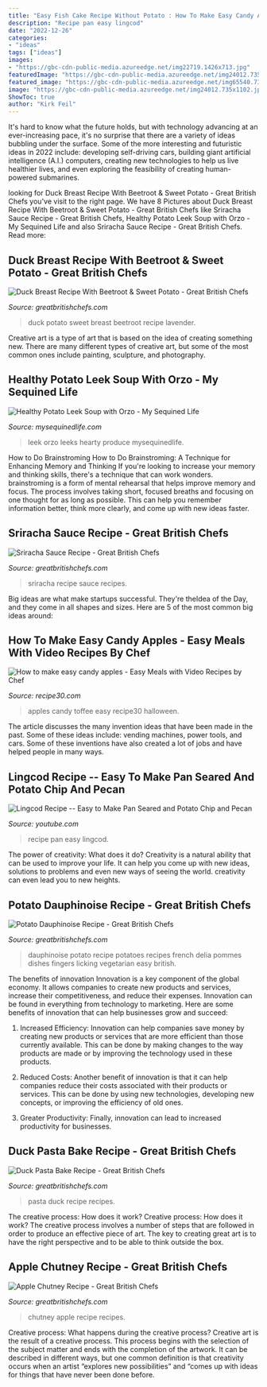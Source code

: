 ```yaml
---
title: "Easy Fish Cake Recipe Without Potato : How To Make Easy Candy Apples"
description: "Recipe pan easy lingcod"
date: "2022-12-26"
categories:
- "ideas"
tags: ["ideas"]
images:
- "https://gbc-cdn-public-media.azureedge.net/img22719.1426x713.jpg"
featuredImage: "https://gbc-cdn-public-media.azureedge.net/img24012.735x1102.jpg"
featured_image: "https://gbc-cdn-public-media.azureedge.net/img65540.735x1102.jpg"
image: "https://gbc-cdn-public-media.azureedge.net/img24012.735x1102.jpg"
ShowToc: true
author: "Kirk Feil"
---
```



It's hard to know what the future holds, but with technology advancing at an ever-increasing pace, it's no surprise that there are a variety of ideas bubbling under the surface. Some of the more interesting and futuristic ideas in 2022 include: developing self-driving cars, building giant artificial intelligence (A.I.) computers, creating new technologies to help us live healthier lives, and even exploring the feasibility of creating human-powered submarines.

	

		
looking for Duck Breast Recipe With Beetroot &amp; Sweet Potato - Great British Chefs you've visit to the right page. We have 8 Pictures about Duck Breast Recipe With Beetroot &amp; Sweet Potato - Great British Chefs like Sriracha Sauce Recipe - Great British Chefs, Healthy Potato Leek Soup with Orzo - My Sequined Life and also Sriracha Sauce Recipe - Great British Chefs. Read more:
		
    
## Duck Breast Recipe With Beetroot &amp; Sweet Potato - Great British Chefs

<img loading=lazy src="https://gbc-cdn-public-media.azureedge.net/img24054.1426x713.jpg" onerror="this.onerror=null;this.src='https://tse4.mm.bing.net/th?id=OIP.v1hRe7zFA1Ll09a_yh7rsQHaDt&amp;pid=15.1';" alt="Duck Breast Recipe With Beetroot &amp; Sweet Potato - Great British Chefs">

_Source: greatbritishchefs.com_

>duck potato sweet breast beetroot recipe lavender. 

	

Creative art is a type of art that is based on the idea of creating something new. There are many different types of creative art, but some of the most common ones include painting, sculpture, and photography.

    
## Healthy Potato Leek Soup With Orzo - My Sequined Life

<img loading=lazy src="https://www.mysequinedlife.com/wp-content/uploads/2017/12/healthy-potato-leek-soup-with-orzo-1.jpg" onerror="this.onerror=null;this.src='https://tse1.mm.bing.net/th?id=OIP.zL-1uTbpdFSGRgCPVQ6qWgHaKo&amp;pid=15.1';" alt="Healthy Potato Leek Soup with Orzo - My Sequined Life">

_Source: mysequinedlife.com_

>leek orzo leeks hearty produce mysequinedlife. 

	

How to Do Brainstroming
How to Do Brainstroming: A Technique for Enhancing Memory and Thinking
If you're looking to increase your memory and thinking skills, there's a technique that can work wonders. brainstroming is a form of mental rehearsal that helps improve memory and focus. The process involves taking short, focused breaths and focusing on one thought for as long as possible. This can help you remember information better, think more clearly, and come up with new ideas faster.

    
## Sriracha Sauce Recipe - Great British Chefs

<img loading=lazy src="https://gbc-cdn-public-media.azureedge.net/img81486.735x1102.jpg" onerror="this.onerror=null;this.src='https://tse1.mm.bing.net/th?id=OIP.QzZDonq8CCEdS8_Yb53UfQHaLG&amp;pid=15.1';" alt="Sriracha Sauce Recipe - Great British Chefs">

_Source: greatbritishchefs.com_

>sriracha recipe sauce recipes. 

	

Big ideas are what make startups successful. They're theIdea of the Day, and they come in all shapes and sizes. Here are 5 of the most common big ideas around:

    
## How To Make Easy Candy Apples - Easy Meals With Video Recipes By Chef

<img loading=lazy src="https://recipe30.com/wp-content/uploads/2018/10/Candy-toffee-apples.jpg" onerror="this.onerror=null;this.src='https://tse2.mm.bing.net/th?id=OIP.BES3Nz3lJTztgdEq5TJpRQHaEK&amp;pid=15.1';" alt="How to make easy candy apples - Easy Meals with Video Recipes by Chef">

_Source: recipe30.com_

>apples candy toffee easy recipe30 halloween. 

	

The article discusses the many invention ideas that have been made in the past. Some of these ideas include: vending machines, power tools, and cars. Some of these inventions have also created a lot of jobs and have helped people in many ways.

    
## Lingcod Recipe -- Easy To Make Pan Seared And Potato Chip And Pecan

<img loading=lazy src="https://i.ytimg.com/vi/kU5MMGKSzgY/maxresdefault.jpg" onerror="this.onerror=null;this.src='https://tse2.mm.bing.net/th?id=OIP.vAMvMypszkrbTx0b-JPGSwHaEK&amp;pid=15.1';" alt="Lingcod Recipe -- Easy to Make Pan Seared and Potato Chip and Pecan">

_Source: youtube.com_

>recipe pan easy lingcod. 

	

The power of creativity: What does it do?
Creativity is a natural ability that can be used to improve your life. It can help you come up with new ideas, solutions to problems and even new ways of seeing the world. creativity can even lead you to new heights.

    
## Potato Dauphinoise Recipe - Great British Chefs

<img loading=lazy src="https://gbc-cdn-public-media.azureedge.net/img22719.1426x713.jpg" onerror="this.onerror=null;this.src='https://tse4.mm.bing.net/th?id=OIP.-INEUD1YHReP3MMgwgfwKgHaDt&amp;pid=15.1';" alt="Potato Dauphinoise Recipe - Great British Chefs">

_Source: greatbritishchefs.com_

>dauphinoise potato recipe potatoes recipes french delia pommes dishes fingers licking vegetarian easy british. 

	

The benefits of innovation
Innovation is a key component of the global economy. It allows companies to create new products and services, increase their competitiveness, and reduce their expenses. Innovation can be found in everything from technology to marketing. Here are some benefits of innovation that can help businesses grow and succeed:
1. Increased Efficiency: Innovation can help companies save money by creating new products or services that are more efficient than those currently available. This can be done by making changes to the way products are made or by improving the technology used in these products.

2. Reduced Costs: Another benefit of innovation is that it can help companies reduce their costs associated with their products or services. This can be done by using new technologies, developing new concepts, or improving the efficiency of old ones.

3. Greater Productivity: Finally, innovation can lead to increased productivity for businesses.

    
## Duck Pasta Bake Recipe - Great British Chefs

<img loading=lazy src="https://gbc-cdn-public-media.azureedge.net/img65540.735x1102.jpg" onerror="this.onerror=null;this.src='https://tse4.mm.bing.net/th?id=OIP.PJ5i08RrdOq2jCSZWfj1sQHaLG&amp;pid=15.1';" alt="Duck Pasta Bake Recipe - Great British Chefs">

_Source: greatbritishchefs.com_

>pasta duck recipe recipes. 

	

The creative process: How does it work?
Creative process: How does it work?
The creative process involves a number of steps that are followed in order to produce an effective piece of art. The key to creating great art is to have the right perspective and to be able to think outside the box.

    
## Apple Chutney Recipe - Great British Chefs

<img loading=lazy src="https://gbc-cdn-public-media.azureedge.net/img24012.735x1102.jpg" onerror="this.onerror=null;this.src='https://tse3.mm.bing.net/th?id=OIP.JCN5CD0FdlhyCKBTcFeEIQHaLG&amp;pid=15.1';" alt="Apple Chutney Recipe - Great British Chefs">

_Source: greatbritishchefs.com_

>chutney apple recipe recipes. 

	

Creative process: What happens during the creative process?
Creative art is the result of a creative process. This process begins with the selection of the subject matter and ends with the completion of the artwork. It can be described in different ways, but one common definition is that creativity occurs when an artist “explores new possibilities” and “comes up with ideas for things that have never been done before.

